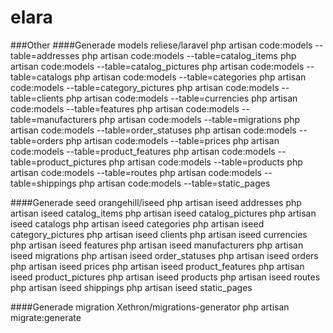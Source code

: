 # elara
###Other
####Generade models reliese/laravel
    php artisan code:models --table=addresses
 	php artisan code:models --table=catalog_items
    php artisan code:models --table=catalog_pictures
    php artisan code:models --table=catalogs
    php artisan code:models --table=categories
    php artisan code:models --table=category_pictures
    php artisan code:models --table=clients
    php artisan code:models --table=currencies
    php artisan code:models --table=features
    php artisan code:models --table=manufacturers
    php artisan code:models --table=migrations
    php artisan code:models --table=order_statuses
    php artisan code:models --table=orders
    php artisan code:models --table=prices
    php artisan code:models --table=product_features
    php artisan code:models --table=product_pictures
    php artisan code:models --table=products
    php artisan code:models --table=routes
    php artisan code:models --table=shippings
    php artisan code:models --table=static_pages

####Generade seed orangehill/iseed
    php artisan iseed addresses
    php artisan iseed catalog_items
    php artisan iseed catalog_pictures
    php artisan iseed catalogs
    php artisan iseed categories
    php artisan iseed category_pictures
    php artisan iseed clients
    php artisan iseed currencies
    php artisan iseed features
    php artisan iseed manufacturers
    php artisan iseed migrations
    php artisan iseed order_statuses
    php artisan iseed orders
    php artisan iseed prices
    php artisan iseed product_features
    php artisan iseed product_pictures
    php artisan iseed products
    php artisan iseed routes
    php artisan iseed shippings
    php artisan iseed static_pages

####Generade migration Xethron/migrations-generator 
    php artisan migrate:generate
